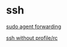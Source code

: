 ssh
===

[sudo agent forwarding](https://github.com/enckse/howdoi/blob/master/software/ssh/sudo-agent-forward.md)

[ssh without profile/rc](https://github.com/enckse/howdoi/blob/master/software/ssh/ssh-noprofrc.md)
